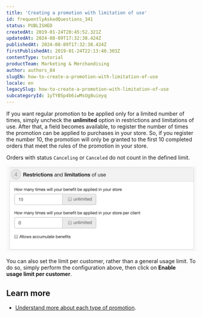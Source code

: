 ```yaml
---
title: 'Creating a promotion with limitation of use'
id: frequentlyAskedQuestions_341
status: PUBLISHED
createdAt: 2019-01-24T20:45:52.321Z
updatedAt: 2024-08-09T17:32:38.424Z
publishedAt: 2024-08-09T17:32:38.424Z
firstPublishedAt: 2019-01-24T22:13:40.303Z
contentType: tutorial
productTeam: Marketing & Merchandising
author: authors_84
slugEN: how-to-create-a-promotion-with-limitation-of-use
locale: en
legacySlug: how-to-create-a-promotion-with-limitation-of-use
subcategoryId: 1yTYB5p4b6iwMsUg8uieyq
---
```


If you want regular promotion to be applied only for a limited number of times, simply uncheck the **unlimited** option in restrictions and limitations of use. After that, a field becomes available, to register the number of times the promotion can be applied to purchases in your store. So, if you register the number 10, the promotion will only be granted to the first 10 completed orders that meet the rules of the promotion in your store.

<div class="alert alert-warning">
<p>Orders with status <code>Canceling</code> or <code>Canceled</code> do not count in the defined limit.</p>
</div>

![promotion-with-restriction-en](https://raw.githubusercontent.com/vtexdocs/help-center-content/refs/heads/main/docs/en/tutorials/Promotions%20&%20taxes/Promotions/how-to-create-a-promotion-with-limitation-of-use_1.png)

You can also set the limit per customer, rather than a general usage limit. To do so, simply perform the configuration above, then click on **Enable usage limit per customer**.

## Learn more

- [Understand more about each type of promotion](/en/tutorial/como-criar-promocoes--tutorials_320).
